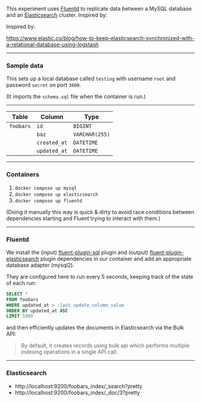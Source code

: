 This experiment uses [Fluentd](https://docs.fluentd.org/output/elasticsearch) to replicate data between a MySQL database
and an [Elasticsearch](https://www.elastic.co/elasticsearch/) cluster. Inspired by:

Inspired by:

https://www.elastic.co/blog/how-to-keep-elasticsearch-synchronized-with-a-relational-database-using-logstash

---

### Sample data

This sets up a local database called `testing` with username `root` and
password `secret` on port `3600`.

(It imports the `schema.sql` file when the container is run.)

---

| Table | Column | Type |
| ------ | ------ | ------ |
| `foobars` | `id` | `BIGINT` |
| | `baz` | `VARCHAR(255)` |
| | `created_at` | `DATETIME` |
| | `updated_at` | `DATETIME` |

---

### Containers

1. `docker compose up mysql`
2. `docker compose up elasticsearch`
3. `docker compose up fluentd`

(Doing it manually this way is quick & dirty to avoid race conditions
between dependencies starting and Fluent trying to interact with them.)

---

### Fluentd

We install the (input) [fluent-plugin-sql](https://github.com/fluent/fluent-plugin-sql)
plugin and (output) [fluent-plugin-elasticsearch](https://github.com/uken/fluent-plugin-elasticsearch) plugin dependencies in our container and add an appropriate database adapter (mysql2).

They are configured here to run every 5 seconds, keeping track of the state of each run:

```sql
SELECT *
FROM foobars
WHERE updated_at > :last_update_column_value
ORDER BY updated_at ASC
LIMIT 5000
```

and then efficiently updates the documents in Elasticsearch via the Bulk API:

> By default, it creates records using bulk api which performs multiple indexing operations in a single API call.

---

### Elasticsearch

  * http://localhost:9200/foobars_index/_search?pretty
  * http://localhost:9200/foobars_index/_doc/3?pretty
